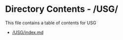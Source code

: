 # Directory Contents - /USG/

This file contains a table of contents for USG

- [/USG/index.md](/USG/index.md)
